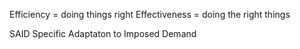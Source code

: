 Efficiency = doing things right
Effectiveness = doing the right things


SAID
  Specific
  Adaptaton to
  Imposed
  Demand
  